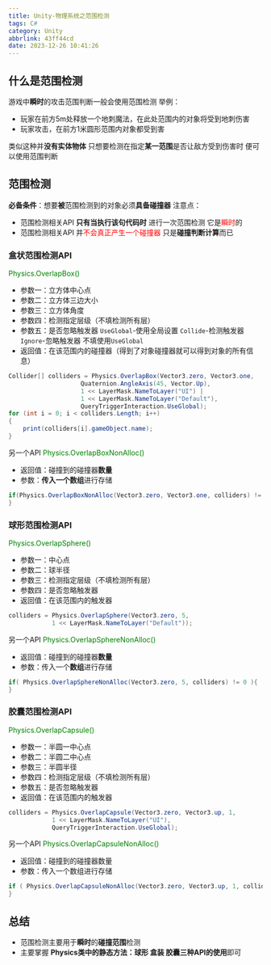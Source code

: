 ```yaml
---
title: Unity-物理系统之范围检测
tags: C#
category: Unity
abbrlink: 43ff44cd
date: 2023-12-26 10:41:26
---
```

## 什么是范围检测
游戏中**瞬时**的攻击范围判断一般会使用范围检测
举例：
- 玩家在前方5m处释放一个地刺魔法，在此处范围内的对象将受到地刺伤害
- 玩家攻击，在前方1米圆形范围内对象都受到害

类似这种并**没有实体物体** 只想要检测在指定**某一范围**是否让敌方受到伤害时 便可以使用范围判断

## 范围检测
**必备条件**：想要**被**范围检测到的对象必须**具备碰撞器**
注意点：
- 范围检测相关API **只有当执行该句代码时** 进行一次范围检测 它是<font color='red'>瞬时</font>的
- 范围检测相关API 并<font color='red'>不会真正产生一个碰撞器</font> 只是**碰撞判断计算**而已

### 盒状范围检测API
<font color='green'>Physics.OverlapBox()</font>

- 参数一：立方体中心点
- 参数二：立方体三边大小
- 参数三：立方体角度
- 参数四：检测指定层级（不填检测所有层）
- 参数五：是否忽略触发器 ```UseGlobal```-使用全局设置 ```Collide```-检测触发器 ```Ignore```-忽略触发器 不填使用```UseGlobal```
- 返回值：在该范围内的碰撞器（得到了对象碰撞器就可以得到对象的所有信息）
```C#
Collider[] colliders = Physics.OverlapBox(Vector3.zero, Vector3.one, 
                    Quaternion.AngleAxis(45, Vector.Up), 
                    1 << LayerMask.NameToLayer("UI") | 
                    1 << LayerMask.NameToLayer("Default"), 
                    QueryTriggerInteraction.UseGlobal);
for (int i = 0; i < colliders.Length; i++)
{
    print(colliders[i].gameObject.name);
}
```
另一个API <font color='green'>Physics.OverlapBoxNonAlloc()</font>
- 返回值：碰撞到的碰撞器**数量**
- 参数：**传入一个数组**进行存储
```C#
if(Physics.OverlapBoxNonAlloc(Vector3.zero, Vector3.one, colliders) != 0){
}
```

### 球形范围检测API
<font color='green'>Physics.OverlapSphere()</font>

- 参数一：中心点
- 参数二：球半径
- 参数三：检测指定层级（不填检测所有层）
- 参数四：是否忽略触发器 
- 返回值：在该范围内的触发器
```C#
colliders = Physics.OverlapSphere(Vector3.zero, 5, 
            1 << LayerMask.NameToLayer("Default"));
```
另一个API <font color='green'>Physics.OverlapSphereNonAlloc()</font>
- 返回值：碰撞到的碰撞器**数量**
- 参数：传入一个**数组**进行存储
```C#
if( Physics.OverlapSphereNonAlloc(Vector3.zero, 5, colliders) != 0 ){
}
```
### 胶囊范围检测API
<font color='green'>Physics.OverlapCapsule()</font>

- 参数一：半圆一中心点
- 参数二：半圆二中心点
- 参数三：半圆半径
- 参数四：检测指定层级（不填检测所有层）
- 参数五：是否忽略触发器
- 返回值：在该范围内的触发器
```C#
colliders = Physics.OverlapCapsule(Vector3.zero, Vector3.up, 1, 
            1 << LayerMask.NameToLayer("UI"), 
            QueryTriggerInteraction.UseGlobal);
```
另一个API <font color='green'>Physics.OverlapCapsuleNonAlloc()</font>

- 返回值：碰撞到的碰撞器数量
- 参数：传入一个数组进行存储
```C#
if ( Physics.OverlapCapsuleNonAlloc(Vector3.zero, Vector3.up, 1, colliders ) != 0 ){
}
```
## 总结
- 范围检测主要用于**瞬时**的**碰撞范围**检测
- 主要掌握 **Physics类中的静态方法：球形 盒装 胶囊三种API的使用**即可
